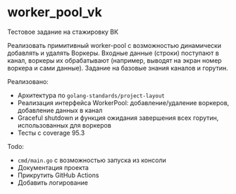 # worker_pool_vk
Тестовое задание на стажировку ВК

Реализовать примитивный worker-pool с возможностью динамически добавлять и удалять Воркеры. 
Входные данные (строки) поступают в канал, воркеры их обрабатывают (например, выводят на экран номер воркера и сами данные). 
Задание на базовые знания каналов и горутин.

Реализовано:
- Архитектура по `golang-standards/project-layout`
- Реализация интерфейса WorkerPool: добавление/удаление воркеров, добавление данных в канал
- Graceful shutdown и функция ожидания завершения всех горутин, использованных для воркеров
- Тесты с coverage 95.3

Todo:
- `cmd/main.go` с возможностью запуска из консоли
- Документация проекта
- Прикрутить GitHub Actions
- Добавить логирование 
